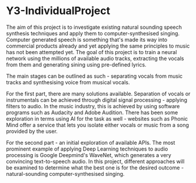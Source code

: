 # Y3-IndividualProject

The aim of this project is to investigate existing natural sounding speech synthesis techniques and apply them to computer-synthesised singing. Computer generated speech is something that's made its way into commercial products already and yet applying the same principles to music has not been attempted yet. The goal of this project is to train a neural network using the millions of available audio tracks, extracting the vocals from them and generating sining using pre-defined lyrics.  

The main stages can be outlined as such - separating vocals from music tracks and synthesising voice from musical vocals.   

For the first part, there are many solutions available. Separation of vocals or instrumentals can be achieved through digital signal processing - applying filters to audio. In the music industry, this is achieved by using software programs such as Audacity and Adobe Audition. There has been some exploration in terms using AI for the task as well - websites such as Phonic Mind offer a service that lets you isolate either vocals or music from a song provided by the user. 

For the second part - an initial exploration of available APIs. The most prominent example of applying Deep Learning techniques to audio processing is Google Deepmind's WaveNet, which generates a very convincing text-to-speech audio. In this project, different approaches will be examined to determine what the best one is for the desired outcome - natural-sounding computer-synthesised singing. 

